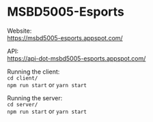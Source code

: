 # MSBD5005-Esports

Website:  
https://msbd5005-esports.appspot.com/

API:  
https://api-dot-msbd5005-esports.appspot.com/

Running the client:  
`cd client/`  
`npm run start` or `yarn start`

Running the server:  
`cd server/`  
`npm run start` or `yarn start`